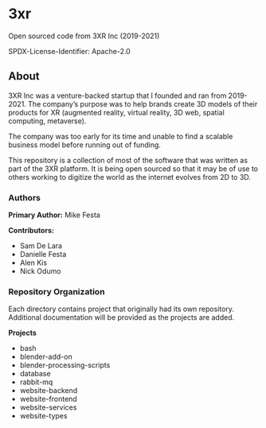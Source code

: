 # 3xr
Open sourced code from 3XR Inc (2019-2021)

SPDX-License-Identifier: Apache-2.0

## About
3XR Inc was a venture-backed startup that I founded and ran from 2019-2021. The company’s purpose was to help brands create 3D models of their products for XR (augmented reality, virtual reality, 3D web, spatial computing, metaverse).

The company was too early for its time and unable to find a scalable business model before running out of funding.

This repository is a collection of most of the software that was written as part of the 3XR platform. It is being open sourced so that it may be of use to others working to digitize the world as the internet evolves from 2D to 3D.

### Authors
**Primary Author:** Mike Festa

**Contributors:**
- Sam De Lara
- Danielle Festa
- Alen Kis
- Nick Odumo


### Repository Organization
Each directory contains project that originally had its own repository. Additional documentation will be provided as the projects are added.

**Projects**
- bash
- blender-add-on
- blender-processing-scripts
- database
- rabbit-mq
- website-backend
- website-frontend
- website-services
- website-types

